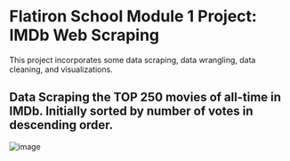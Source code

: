 # Flatiron School Module 1 Project: IMDb Web Scraping 
This project incorporates some data scraping, data wrangling, data cleaning, and visualizations. 

## Data Scraping the TOP 250 movies of all-time in IMDb. Initially sorted by number of votes in descending order. 
![image](file:///Users/christianlopez/Downloads/imdb.png)
